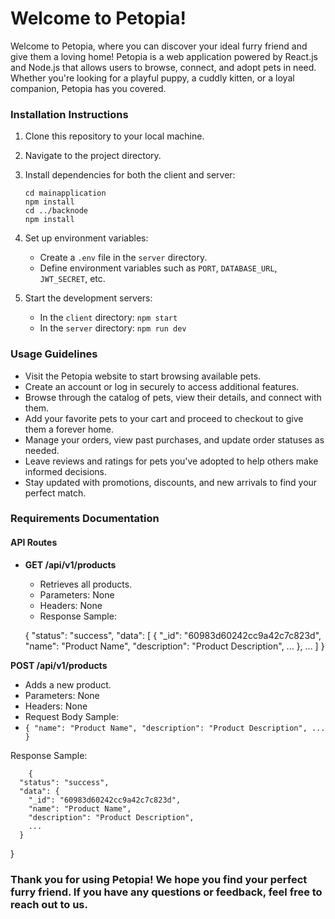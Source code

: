 # Welcome to Petopia!

Welcome to Petopia, where you can discover your ideal furry friend and give them a loving home! Petopia is a web application powered by React.js and Node.js that allows users to browse, connect, and adopt pets in need. Whether you're looking for a playful puppy, a cuddly kitten, or a loyal companion, Petopia has you covered.

### Installation Instructions
1.  Clone this repository to your local machine.
2.  Navigate to the project directory.
3.  Install dependencies for both the client and server:

        cd mainapplication
        npm install
        cd ../backnode
        npm install

1.  Set up environment variables:
    -   Create a `.env` file in the `server` directory.
    -   Define environment variables such as `PORT`, `DATABASE_URL`, `JWT_SECRET`, etc.
2.  Start the development servers:
    -   In the `client` directory: `npm start`
    -   In the `server` directory: `npm run dev`
### Usage Guidelines
-   Visit the Petopia website to start browsing available pets.
-   Create an account or log in securely to access additional features.
-   Browse through the catalog of pets, view their details, and connect with them.
-   Add your favorite pets to your cart and proceed to checkout to give them a forever home.
-   Manage your orders, view past purchases, and update order statuses as needed.
-   Leave reviews and ratings for pets you've adopted to help others make informed decisions.
-   Stay updated with promotions, discounts, and new arrivals to find your perfect match.

### Requirements Documentation
#### API Routes

-   **GET /api/v1/products**
    
    -   Retrieves all products.
    -   Parameters: None
    -   Headers: None
    -   Response Sample:
  

     {
      "status": "success",
      "data": [
        {
          "_id": "60983d60242cc9a42c7c823d",
          "name": "Product Name",
          "description": "Product Description",
          ...
        },
        ...
      ]
    }

**POST /api/v1/products**

-   Adds a new product.
-   Parameters: None
-   Headers: None
-   Request Body Sample:
- `{
  "name": "Product Name",
  "description": "Product Description",
  ...
}
`

Response Sample:

        {
      "status": "success",
      "data": {
        "_id": "60983d60242cc9a42c7c823d",
        "name": "Product Name",
        "description": "Product Description",
        ...
      }

}
### Thank you for using Petopia! We hope you find your perfect furry friend. If you have any questions or feedback, feel free to reach out to us.

